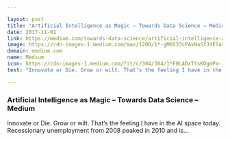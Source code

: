 ```yaml
---

layout: post
title: "Artificial Intelligence as Magic – Towards Data Science – Medium"
date: 2017-11-01
link: https://medium.com/towards-data-science/artificial-intelligence-as-magic-e8ba4b3165ea?source=rss------machine_learning-5
image: https://cdn-images-1.medium.com/max/1200/1*-gM6S33cPAxNaSfJdESaSQ.png
domain: medium.com
name: Medium
icon: https://cdn-images-1.medium.com/fit/c/304/304/1*F0LADxTtsKOgmPa-_7iUEQ.jpeg
text: "Innovate or Die. Grow or wilt. That’s the feeling I have in the AI space today. Recessionary unemployment from 2008 peaked in 2010 and is…"

---
```


### Artificial Intelligence as Magic – Towards Data Science – Medium

Innovate or Die. Grow or wilt. That’s the feeling I have in the AI space today. Recessionary unemployment from 2008 peaked in 2010 and is…